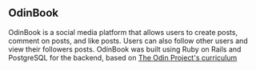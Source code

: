 ## OdinBook

OdinBook is a social media platform that allows users to create posts, comment on posts, and like posts. Users can also follow other users and view their followers posts. OdinBook was built using Ruby on Rails and PostgreSQL for the backend, based on [The Odin Project's curriculum](https://www.theodinproject.com/lessons/ruby-on-rails-rails-final-project)